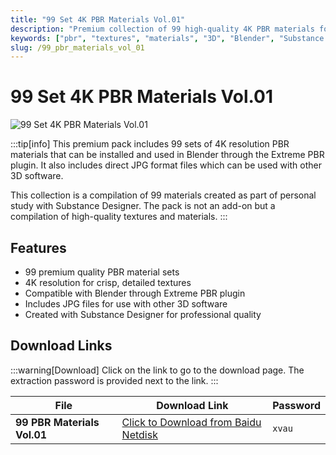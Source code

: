 ```yaml
---
title: "99 Set 4K PBR Materials Vol.01"
description: "Premium collection of 99 high-quality 4K PBR materials for 3D projects"
keywords: ["pbr", "textures", "materials", "3D", "Blender", "Substance Designer", "CG assets", "3D software", "design tools", "creative software"]
slug: /99_pbr_materials_vol_01
---
```

<!--Above is Setting Part-generate depend on content meet Google Seo, you need to balance automation efficiency with Google’s core ranking factors—especially E-E-A-T (Experience, Expertise, Authoritativeness, Trustworthiness), -->

<!--First Part-This is Title -->
# 99 Set 4K PBR Materials Vol.01

<!--Second Part-This is First Banner -->
![99 Set 4K PBR Materials Vol.01](https://www.gfxcamp.com/wp-content/uploads/2025/08/99-Pbr-Materials-Vol.01.jpg)

:::tip[info]
This premium pack includes 99 sets of 4K resolution PBR materials that can be installed and used in Blender through the Extreme PBR plugin. It also includes direct JPG format files which can be used with other 3D software.

This collection is a compilation of 99 materials created as part of personal study with Substance Designer. The pack is not an add-on but a compilation of high-quality textures and materials.
:::

## Features

- 99 premium quality PBR material sets
- 4K resolution for crisp, detailed textures
- Compatible with Blender through Extreme PBR plugin
- Includes JPG files for use with other 3D software
- Created with Substance Designer for professional quality

<!-- The Last Part-Download -->
## Download Links
:::warning[Download]
Click on the link to go to the download page. The extraction password is provided next to the link.
:::

| File                       | Download Link                                                              | Password |
| -------------------------- | -------------------------------------------------------------------------- | -------- |
| **99 PBR Materials Vol.01** | [Click to Download from Baidu Netdisk](https://pan.baidu.com/s/1SpBc3aLAQnRLA80AJJMHxA?pwd=xvau) | `xvau`   |